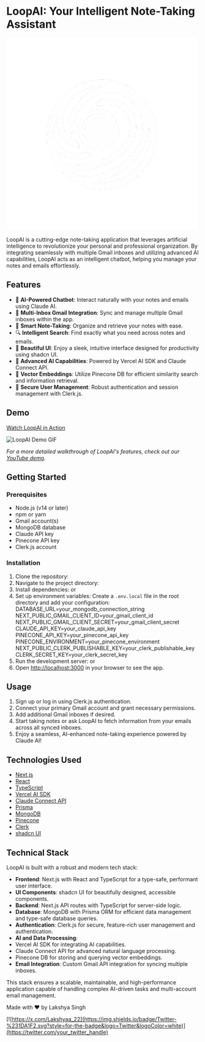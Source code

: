 # LoopAI: Your Intelligent Note-Taking Assistant

![LoopAI Logo](public/LoopLogoFinal.png)

LoopAI is a cutting-edge note-taking application that leverages artificial intelligence to revolutionize your personal and professional organization. By integrating seamlessly with multiple Gmail inboxes and utilizing advanced AI capabilities, LoopAI acts as an intelligent chatbot, helping you manage your notes and emails effortlessly.

## Features

- 🤖 **AI-Powered Chatbot**: Interact naturally with your notes and emails using Claude AI.
- 📧 **Multi-Inbox Gmail Integration**: Sync and manage multiple Gmail inboxes within the app.
- 📝 **Smart Note-Taking**: Organize and retrieve your notes with ease.
- 🔍 **Intelligent Search**: Find exactly what you need across notes and emails.
- 🎨 **Beautiful UI**: Enjoy a sleek, intuitive interface designed for productivity using shadcn UI.
- 🧠 **Advanced AI Capabilities**: Powered by Vercel AI SDK and Claude Connect API.
- 🔗 **Vector Embeddings**: Utilize Pinecone DB for efficient similarity search and information retrieval.
- 🔐 **Secure User Management**: Robust authentication and session management with Clerk.js.

## Demo

[Watch LoopAI in Action](https://youtube.com/your_demo_video)

![LoopAI Demo GIF](path/to/your/demo.gif)

*For a more detailed walkthrough of LoopAI's features, check out our [YouTube demo](https://youtube.com/your_demo_video).*

## Getting Started

### Prerequisites

- Node.js (v14 or later)
- npm or yarn
- Gmail account(s)
- MongoDB database
- Claude API key
- Pinecone API key
- Clerk.js account

### Installation

1. Clone the repository:
2. Navigate to the project directory:
3. Install dependencies:
or
4. Set up environment variables:
Create a `.env.local` file in the root directory and add your configuration:
DATABASE_URL=your_mongodb_connection_string
NEXT_PUBLIC_GMAIL_CLIENT_ID=your_gmail_client_id
NEXT_PUBLIC_GMAIL_CLIENT_SECRET=your_gmail_client_secret
CLAUDE_API_KEY=your_claude_api_key
PINECONE_API_KEY=your_pinecone_api_key
PINECONE_ENVIRONMENT=your_pinecone_environment
NEXT_PUBLIC_CLERK_PUBLISHABLE_KEY=your_clerk_publishable_key
CLERK_SECRET_KEY=your_clerk_secret_key
5. Run the development server:
or
6. Open [http://localhost:3000](http://localhost:3000) in your browser to see the app.

## Usage

1. Sign up or log in using Clerk.js authentication.
2. Connect your primary Gmail account and grant necessary permissions.
3. Add additional Gmail inboxes if desired.
4. Start taking notes or ask LoopAI to fetch information from your emails across all synced inboxes.
5. Enjoy a seamless, AI-enhanced note-taking experience powered by Claude AI!

## Technologies Used

- [Next.js](https://nextjs.org/)
- [React](https://reactjs.org/)
- [TypeScript](https://www.typescriptlang.org/)
- [Vercel AI SDK](https://sdk.vercel.ai/)
- [Claude Connect API](https://www.anthropic.com)
- [Prisma](https://www.prisma.io/)
- [MongoDB](https://www.mongodb.com/)
- [Pinecone](https://www.pinecone.io/)
- [Clerk](https://clerk.dev/)
- [shadcn UI](https://ui.shadcn.com/)

## Technical Stack

LoopAI is built with a robust and modern tech stack:

- **Frontend**: Next.js with React and TypeScript for a type-safe, performant user interface.
- **UI Components**: shadcn UI for beautifully designed, accessible components.
- **Backend**: Next.js API routes with TypeScript for server-side logic.
- **Database**: MongoDB with Prisma ORM for efficient data management and type-safe database queries.
- **Authentication**: Clerk.js for secure, feature-rich user management and authentication.
- **AI and Data Processing**:
- Vercel AI SDK for integrating AI capabilities.
- Claude Connect API for advanced natural language processing.
- Pinecone DB for storing and querying vector embeddings.
- **Email Integration**: Custom Gmail API integration for syncing multiple inboxes.

This stack ensures a scalable, maintainable, and high-performance application capable of handling complex AI-driven tasks and multi-account email management.


Made with ❤️ by Lakshya Singh

[![https://x.com/Lakshyaa_22](https://img.shields.io/badge/Twitter-%231DA1F2.svg?style=for-the-badge&logo=Twitter&logoColor=white)](https://twitter.com/your_twitter_handle)